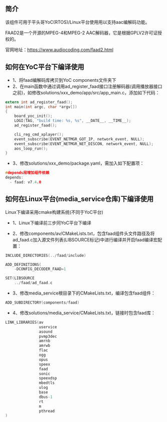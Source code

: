## 简介

该组件可用于平头哥YoC(RTOS)/Linux平台使用用以支持aac编解码功能。

FAAD2是一个开源的MPEG-4和MPEG-2 AAC解码器，它是根据GPLV2许可证授权的。

官网地址：https://www.audiocoding.com/faad2.html

## 如何在YoC平台下编译使用

- 1、将faad编解码库拷贝到YoC components文件夹下
- 2、在main函数中通过调用ad_register_faad接口注册解码器(调用播放器接口之前)，如修改solutions/xxx_demo/app/src/app_main.c，添加如下代码：

```c
extern int ad_register_faad();
int main(int argc, char *argv[])
{
    board_yoc_init();
    LOGI(TAG, "build time: %s, %s", __DATE__, __TIME__);
    ad_register_faad();

    cli_reg_cmd_xplayer();
    event_subscribe(EVENT_NETMGR_GOT_IP, network_event, NULL);
    event_subscribe(EVENT_NETMGR_NET_DISCON, network_event, NULL); 
    aos_loop_run();
}
```

- 3、修改solutions/xxx_demo/package.yaml，需加入如下配置项：

```c
#depends段增加组件依赖
depends:
  - faad: v7.4.0

```

## 如何在Linux平台(media_service仓库)下编译使用

Linux下编译采用cmake构建系统(不同于YoC平台)
- 1、Linux下编译前三步同YoC平台下编译

- 2、修改components/av/CMakeLists.txt，包含faad组件头文件路径及将ad_faad.c加入源文件列表(LIBSOURCE标记)中进行编译并开启faad编译宏配置：
```c
INCLUDE_DIRECTORIES(../faad/include)

ADD_DEFINITIONS(
    -DCONFIG_DECODER_FAAD=1

SET(LIBSOURCE 
    ../faad/ad_faad.c
```

- 3、修改media_service根目录下的CMakeLists.txt，编译包含faad组件：
```c
ADD_SUBDIRECTORY(components/faad)
```
- 4、修改solutions/media_service/CMakeLists.txt，链接时包含faad库：
```c
LINK_LIBRARIES(av
               uservice
               asound
               pvmp3dec
               amrnb
               amrwb
               flac
               ogg 
               opus
               speex
               faad
               sonic
               speexdsp
               mbedtls
               ulog
               base
               dbus-1
               rt  
               m
               pthread
)
```


